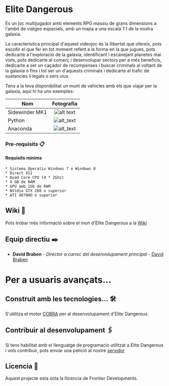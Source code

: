 # Elite Dangerous

Es un joc multijugador amb elements RPG massiu de grans dimensions a l'ambit de viatges espacials, amb un mapa a una escala 1:1 de la nostra galaxia.

La caracteristica principal d'aquest videojoc és la llibertat que ofereix, pots escollir el que fer en tot moment refent a la forma en la que jugues, pots dedicarte a l'exploració de la galaxia, identificant i escanejant planetes mai vists, pots dedicarte al comerç i desenvolupar sectors per a més beneficis, dedicarte a ser un caçador de recompenses i buscar criminals al voltant de la galaxia o fins i tot ser un d'aquests criminals i dedicarte al trafic de sustancies il·legals o sers vius.

Tens a la teva disponibilitat un munt de vehicles amb els que viajar per la galaxia, aqui hi ha uns exemples: 

| Nom           | Fotografia           |
| ------------- |:-------------:|
| Sidewinder MK1|![alt text](https://static.wikia.nocookie.net/elite-dangerous/images/e/e7/Sidewinder-MkI-front-docked.png/revision/latest?cb=20181128125106 "Sidewinder MK1") |
| Python        | ![alt_text](https://static.wikia.nocookie.net/elite-dangerous/images/e/e4/Python.png/revision/latest/scale-to-width-down/350?cb=20191218004431 "Python")      |
| Anaconda | ![alt_text](https://static.wikia.nocookie.net/elite-dangerous/images/a/a4/Anaconda.png/revision/latest/scale-to-width-down/350?cb=20191215020137 "Anaconda")      |

### Pre-requisits 📋

#### Requisits minims
```
* Sistema Operatiu Windows 7 o Windows 8
* Direct X11
* Quad Core CPU (4 * 2Ghz)
* 4 GB de RAM
* GPU amb 1Gb de RAM
* NVidia GTX 260 o superior
* ATI 4870HD o superior
```

## Wiki 📖

Pots trobar més informació sobre el mon d'Elite Dangerous a la [Wiki](https://elite-dangerous.fandom.com/wiki/Elite_Dangerous)

## Equip directiu ✒️

* **David Braben** - *Director a carrec del desenvolupament principal* - [David Braben](https://elite-dangerous.fandom.com/wiki/David_Braben)

# Per a usuaris avançats...

## Construit amb les tecnologies... 🛠️

S'utilitza el motor [COBRA](https://www.frontier.co.uk/node/639) per al desenvolupament d'Elite Dangerous.


## Contribuir al desenvolupament 🖇️

Si tens habilitat amb el llenguatge de programacio utilitzat a Elite Dangerous i vols contribuir, pots enviar una petició al nostre [servidor](https://www.youtube.com/watch?v=dQw4w9WgXcQ)

## Licencia 📄

Aquest projecte esta sota la llicencia de Frontier Developments.
